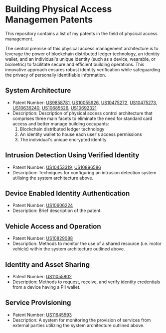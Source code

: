 # Building Physical Access Managemen Patents
This repository contains a list of my patents in the field of physical access management.

The central premise of this physical access management architecture is to leverage the power of 
blockchain distributed ledger technology, an identity wallet, and an individual's unique identity 
(such as a device, wearable, or biometric) to facilitate secure and efficient building operations. 
This innovative approach ensures robust identity verification while safeguarding the privacy of 
personally identifiable information.

## System Architecture
- Patent Number: [US9858781](https://patents.google.com/patent/US9858781B1/en?oq=US9%2c858%2c781), [US10055926](https://patents.google.com/patent/US10055926B2/en?oq=10055926), [US10475272](https://patents.google.com/patent/US10475272B2/en?oq=10%2c475%2c272), [US10475273](https://patents.google.com/patent/US10475273B2/en?oq=10%2c475%2c273), [US10636240](https://patents.google.com/patent/US10636240B2/en?oq=10%2c636%2c240), [US10685526](https://patents.google.com/patent/US10685526B2/en?oq=10%2c685%2c526), [US10692321](https://patents.google.com/patent/US10692321B2/en?oq=10%2c692%2c321)
- Description: Description of physical access control architecture that comprises three main facets to eliminate the need
  for standard card access and better manage building occupants:
  1. Blockchain distributed ledger technology
  2. An identity wallet to house each user's access permissions
  3. The individual's unique encrypted identity

## Intrusion Detection Using Verified Identity
- Patent Number: [US10453319](https://patents.google.com/patent/US10453319B2/en?oq=US10453319), [US10896586](https://patents.google.com/patent/US10896586B2/en?oq=US10896586)
- Description: Techniques for configuring an intrusion detection system utilising the system architecture above.

## Device Enabled Identity Authentication
- Patent Number: [US10606224](https://patents.google.com/patent/US10606224B2/en?oq=US10606224)
- Description: Brief description of the patent.

## Vehicle Access and Operation
- Patent Number: [US10829088](https://patents.google.com/patent/US10829088B2/en?oq=US10829088)
- Description: Methods to monitor the use of a shared resource (i.e. motor vehicle) within the system architecture outlined above.

## Identity and Asset Sharing
- Patent Number: [US11055802](https://patents.google.com/patent/US11055802B2/en?oq=US11055802)
- Description: Methods to request, receive, and verify identity credentials from a device having a PII wallet.

## Service Provisioning
- Patent Number: [US11645593](https://patents.google.com/patent/US11645593B2/en?oq=US11%2c645%2c593)
- Description: A system for monitoring the provision of services from external parties utilizing the system architecture outlined above.
